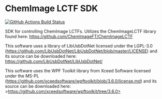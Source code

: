 # ChemImage LCTF SDK

<a href="https://github.com/ChemImageFT/ChemImageLctfSdk/actions?query=workflow%3ABuild"><img alt="GitHub Actions Build Status" src="https://github.com/ChemImageFT/ChemImageLctfSdk/workflows/Build/badge.svg"></a>

SDK for controlling ChemImage LCTFs. Utilizes the ChemImageLCTF library found here: <https://github.com/ChemImageFT/ChemImageLCTF>

This software uses a library of LibUsbDotNet licensed under the LGPL-3.0 (<https://github.com/LibUsbDotNet/LibUsbDotNet/blob/master/LICENSE>) and its source can be downloaded here: <https://github.com/LibUsbDotNet/LibUsbDotNet/>

This software uses the WPF Toolkit library from Xceed Software licensed under the MS-PL (<https://github.com/xceedsoftware/wpftoolkit/blob/3.6.0/license.md>) and its source can be downloaded here: >https://github.com/xceedsoftware/wpftoolkit/tree/3.6.0>